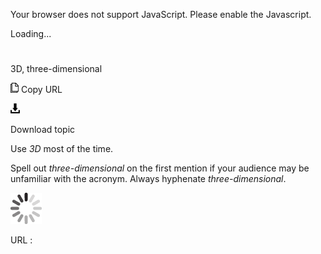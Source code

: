 Your browser does not support JavaScript. Please enable the Javascript.

Loading...

# 

3D, three-dimensional

![Copy URL](media/3d-three-dimensional/Copy.png)
Copy URL

![Download](media/3d-three-dimensional/Download.png)

Download topic

Use *3D* most of the time. 

Spell out *three-dimensional* on the first mention if your audience may be unfamiliar with the acronym. Always hyphenate *three-dimensional*.

![In progress](media/3d-three-dimensional/activity-large.gif)

URL :
